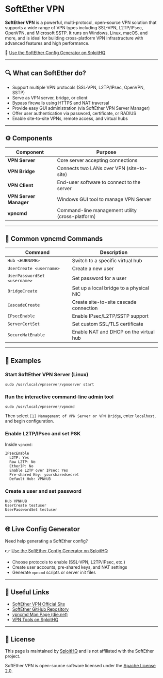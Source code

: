 # SoftEther VPN

**SoftEther VPN** is a powerful, multi-protocol, open-source VPN solution that supports a wide range of VPN types including SSL-VPN, L2TP/IPsec, OpenVPN, and Microsoft SSTP. It runs on Windows, Linux, macOS, and more, and is ideal for building cross-platform VPN infrastructure with advanced features and high performance.

🔗 [Use the SoftEther Config Generator on SploitHQ](https://sploithq.com/vpn)

---

## 🔍 What can SoftEther do?

- Support multiple VPN protocols (SSL-VPN, L2TP/IPsec, OpenVPN, SSTP)
- Serve as VPN server, bridge, or client
- Bypass firewalls using HTTPS and NAT traversal
- Provide easy GUI administration (via SoftEther VPN Server Manager)
- Offer user authentication via password, certificate, or RADIUS
- Enable site-to-site VPNs, remote access, and virtual hubs

---

## ⚙️ Components

| Component                 | Purpose                                                       |
|---------------------------|---------------------------------------------------------------|
| **VPN Server**            | Core server accepting connections                            |
| **VPN Bridge**            | Connects two LANs over VPN (site-to-site)                    |
| **VPN Client**            | End-user software to connect to the server                   |
| **VPN Server Manager**    | Windows GUI tool to manage VPN Server                        |
| **vpncmd**                | Command-line management utility (cross-platform)             |

---

## 🧰 Common vpncmd Commands

| Command                        | Description                              |
|-------------------------------|------------------------------------------|
| `Hub <HUBNAME>`               | Switch to a specific virtual hub         |
| `UserCreate <username>`       | Create a new user                        |
| `UserPasswordSet <username>`  | Set password for a user                  |
| `BridgeCreate`                | Set up a local bridge to a physical NIC  |
| `CascadeCreate`               | Create site-to-site cascade connection   |
| `IPsecEnable`                 | Enable IPsec/L2TP/SSTP support           |
| `ServerCertSet`               | Set custom SSL/TLS certificate           |
| `SecureNatEnable`            | Enable NAT and DHCP on the virtual hub   |

---

## 🧪 Examples

### Start SoftEther VPN Server (Linux)
```
sudo /usr/local/vpnserver/vpnserver start
```

### Run the interactive command-line admin tool
```
sudo /usr/local/vpnserver/vpncmd
```

Then select `[1] Management of VPN Server or VPN Bridge`, enter `localhost`, and begin configuration.

### Enable L2TP/IPsec and set PSK
Inside `vpncmd`:
```
IPsecEnable
  L2TP: Yes
  Raw L2TP: No
  EtherIP: No
  Enable L2TP over IPsec: Yes
  Pre-shared Key: yoursharedsecret
  Default Hub: VPNHUB
```

### Create a user and set password
```
Hub VPNHUB
UserCreate testuser
UserPasswordSet testuser
```

---

## 🌐 Live Config Generator

Need help generating a SoftEther config?

👉 [Use the SoftEther Config Generator on SploitHQ](https://sploithq.com/vpn)

- Choose protocols to enable (SSL-VPN, L2TP/IPsec, etc.)
- Create user accounts, pre-shared keys, and NAT settings
- Generate `vpncmd` scripts or server init files

---

## 🔗 Useful Links

- [SoftEther VPN Official Site](https://www.softether.org/)
- [SoftEther GitHub Repository](https://github.com/SoftEtherVPN/SoftEtherVPN)
- [vpncmd Man Page (die.net)](https://linux.die.net/man/1/vpncmd)
- [VPN Tools on SploitHQ](https://sploithq.com/vpn)

---

## 📄 License

This page is maintained by [SploitHQ](https://sploithq.com) and is not affiliated with the SoftEther project.

SoftEther VPN is open-source software licensed under the [Apache License 2.0](https://www.apache.org/licenses/LICENSE-2.0).
